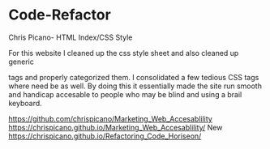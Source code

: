 # Code-Refactor
Chris Picano- HTML Index/CSS Style

For this website I cleaned up the css style sheet and also cleaned up generic <div> tags and properly categorized them. I consolidated a few tedious CSS tags where need be as well. By doing this it essentially made the site run smooth and handicap accesable to people who may be blind and using a brail keyboard.


















https://github.com/chrispicano/Marketing_Web_Accesablility
https://chrispicano.github.io/Marketing_Web_Accesablility/
New
https://chrispicano.github.io/Refactoring_Code_Horiseon/
